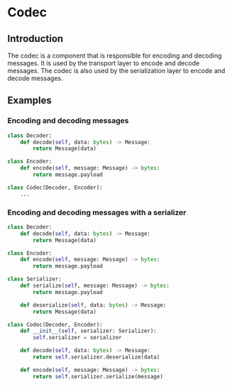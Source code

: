 # Codec

## Introduction

The codec is a component that is responsible for encoding and decoding messages.
It is used by the transport layer to encode and decode messages. The codec is
also used by the serialization layer to encode and decode messages.

## Examples

### Encoding and decoding messages

```python
class Decoder:
    def decode(self, data: bytes) -> Message:
        return Message(data)

class Encoder:
    def encode(self, message: Message) -> bytes:
        return message.payload

class Codec(Decoder, Encoder):
    ...
```

### Encoding and decoding messages with a serializer

```python
class Decoder:
    def decode(self, data: bytes) -> Message:
        return Message(data)

class Encoder:
    def encode(self, message: Message) -> bytes:
        return message.payload

class Serializer:
    def serialize(self, message: Message) -> bytes:
        return message.payload

    def deserialize(self, data: bytes) -> Message:
        return Message(data)

class Codec(Decoder, Encoder):
    def __init__(self, serializer: Serializer):
        self.serializer = serializer

    def decode(self, data: bytes) -> Message:
        return self.serializer.deserialize(data)

    def encode(self, message: Message) -> bytes:
        return self.serializer.serialize(message)
```
